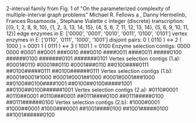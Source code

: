 2-interval family from Fig. 1 of "On the parameterized complexity of multiple-interval graph problems" Michael R. Fellows a , Danny Hermelinb, Frances Rosamonda , Stephane Vialette c
integer (discrete) transcription: [{0, 1, 2, 8, 9, 10}, {1, 2, 3, 13, 14, 15}, {4, 5, 6, 7, 11, 12, 13, 14}, {5, 6, 9, 10, 11, 12}]
edge enzymes in E: ['0000', '0001', '0010', '0011', '0100', '0101']
vertex enzymes in E: ['0110', '0111', '1000', '1001']
disjoint pairs:
0 ( 0110 ) <->  2 ( 1000 )  = 0001
1 ( 0111 ) <->  3 ( 1001 )  = 0100
Enzyme selection contigs:
0000
0000
#0001
##0001
###0010
###0010
####0011
####0011
#####0100
######0100
#######0101
#######0101
Vertex selection contigs (1.a):
#0001#0110
#0001##0110
#0001###0110
##0100####0111
##0100#####0111
##0100######0111
Vertex selection contigs (1.b):
#0001#0001#1000
#0001#0001##1000
#0001#0001###1000
##0100##0100####1001
##0100##0100#####1001
##0100##0100######1001
Vertex selection contigs (2.a):
#0110#0001
#0110##0001
#0110###0001
##0111####0100
##0111#####0100
##0111######0100
Vertex selection contigs (2.b):
#1000#0001
#1000##0001
#1000###0001
##1001####0100
##1001#####0100
##1001######0100

